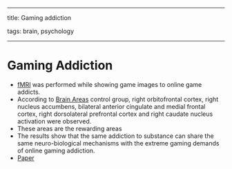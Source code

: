 
---

title: Gaming addiction

tags: brain, psychology

---

# Gaming Addiction
- [fMRI](fMRI.md) was performed while showing game images to online game addicts.
- According to [Brain Areas](Brain%20Areas.md) control group, right orbitofrontal cortex, right nucleus accumbens, bilateral anterior cingulate and medial frontal cortex, right dorsolateral prefrontal cortex and right caudate nucleus activation were observed.
- These areas are the rewarding areas
- The results show that the same addiction to substance can share the same neuro-biological mechanisms with the extreme gaming demands of online gaming addiction.
- [Paper](https://dergipark.org.tr/en/pub/makuiibf/issue/41626/435845)
































